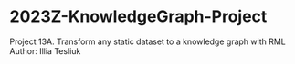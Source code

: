 # 2023Z-KnowledgeGraph-Project

Project 13A. Transform any static dataset to a knowledge graph with RML
Author: Illia Tesliuk
